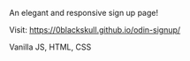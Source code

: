 An elegant and responsive sign up page!

Visit: https://0blackskull.github.io/odin-signup/

Vanilla JS, HTML, CSS
